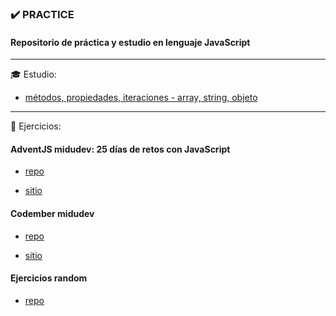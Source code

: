 ### ✔️ PRACTICE

#### Repositorio de práctica y estudio en lenguaje JavaScript

<hr/>
🎓 Estudio:

- [métodos, propiedades, iteraciones - array, string, objeto](https://github.com/LuciaMeyer/practice/tree/main/helpers)


<hr/>
📌 Ejercicios:

#### AdventJS midudev: 25 días de retos con JavaScript

- [repo](https://github.com/LuciaMeyer/practice/tree/main/adventJS)

- [sitio](https://adventjs.dev/)

#### Codember midudev 

- [repo](https://github.com/LuciaMeyer/practice/tree/main/codember)

- [sitio](https://codember.dev/)

#### Ejercicios random

- [repo](https://github.com/LuciaMeyer/practice/tree/main/exercises_random)


